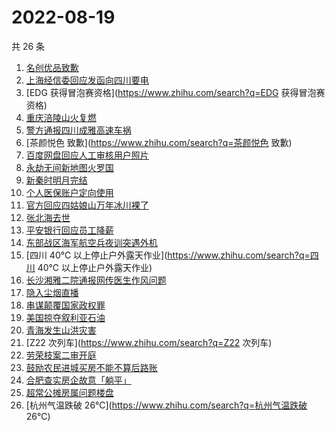 # 2022-08-19

共 26 条

<!-- BEGIN ZHIHUSEARCH -->
<!-- 最后更新时间 Fri Aug 19 2022 18:08:47 GMT+0800 (China Standard Time) -->
1. [名创优品致歉](https://www.zhihu.com/search?q=名创优品致歉)
1. [上海经信委回应发函向四川要电](https://www.zhihu.com/search?q=上海经信委回应发函向四川要电)
1. [EDG 获得冒泡赛资格](https://www.zhihu.com/search?q=EDG 获得冒泡赛资格)
1. [重庆涪陵山火复燃](https://www.zhihu.com/search?q=重庆涪陵山火复燃)
1. [警方通报四川成雅高速车祸](https://www.zhihu.com/search?q=警方通报四川成雅高速车祸)
1. [茶颜悦色 致歉](https://www.zhihu.com/search?q=茶颜悦色 致歉)
1. [百度网盘回应人工审核用户照片](https://www.zhihu.com/search?q=百度网盘回应人工审核用户照片)
1. [永劫无间新地图火罗国](https://www.zhihu.com/search?q=永劫无间新地图火罗国)
1. [新秦时明月完结](https://www.zhihu.com/search?q=新秦时明月完结)
1. [个人医保账户定向使用](https://www.zhihu.com/search?q=个人医保账户定向使用)
1. [官方回应四姑娘山万年冰川裸了](https://www.zhihu.com/search?q=官方回应四姑娘山万年冰川裸了)
1. [张北海去世](https://www.zhihu.com/search?q=张北海去世)
1. [平安银行回应员工降薪](https://www.zhihu.com/search?q=平安银行回应员工降薪)
1. [东部战区海军航空兵夜训突遇外机](https://www.zhihu.com/search?q=东部战区海军航空兵夜训突遇外机)
1. [四川 40℃ 以上停止户外露天作业](https://www.zhihu.com/search?q=四川 40℃ 以上停止户外露天作业)
1. [长沙湘雅二院通报网传医生作风问题](https://www.zhihu.com/search?q=长沙湘雅二院通报网传医生作风问题)
1. [隐入尘烟直播](https://www.zhihu.com/search?q=隐入尘烟直播)
1. [串谋颠覆国家政权罪](https://www.zhihu.com/search?q=串谋颠覆国家政权罪)
1. [美国掠夺叙利亚石油](https://www.zhihu.com/search?q=美国掠夺叙利亚石油)
1. [青海发生山洪灾害](https://www.zhihu.com/search?q=青海发生山洪灾害)
1. [Z22 次列车](https://www.zhihu.com/search?q=Z22 次列车)
1. [劳荣枝案二审开庭](https://www.zhihu.com/search?q=劳荣枝案二审开庭)
1. [鼓励农民进城买房不能不算后路账](https://www.zhihu.com/search?q=鼓励农民进城买房不能不算后路账)
1. [合肥查实房企故意「躺平」](https://www.zhihu.com/search?q=合肥查实房企故意「躺平」)
1. [超常公摊房属问题楼盘](https://www.zhihu.com/search?q=超常公摊房属问题楼盘)
1. [杭州气温跌破 26℃](https://www.zhihu.com/search?q=杭州气温跌破 26℃)
<!-- END ZHIHUSEARCH -->
